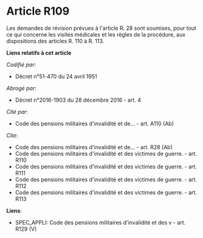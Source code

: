 # Article R109

Les demandes de révision prévues à l'article R. 28 sont soumises, pour tout ce qui concerne les visites médicales et les
règles de la procédure, aux dispositions des articles R. 110 à R. 113.

**Liens relatifs à cet article**

_Codifié par_:

  - Décret n°51-470 du 24 avril 1951

_Abrogé par_:

  - Décret n°2016-1903 du 28 décembre 2016 - art. 4

_Cité par_:

  - Code des pensions militaires d'invalidité et de... - art. A110 (Ab)

_Cite_:

  - Code des pensions militaires d'invalidité et de... - art. R28 (Ab)
  - Code des pensions militaires d'invalidité et des victimes de guerre. - art. R110
  - Code des pensions militaires d'invalidité et des victimes de guerre. - art. R111
  - Code des pensions militaires d'invalidité et des victimes de guerre. - art. R112
  - Code des pensions militaires d'invalidité et des victimes de guerre. - art. R113

**Liens**:

  - SPEC_APPLI: Code des pensions militaires d'invalidité et des v - art. R129 (V)
